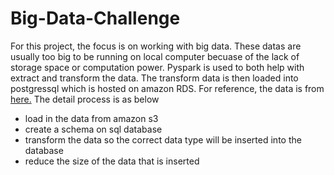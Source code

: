 # Big-Data-Challenge

For this project, the focus is on working with big data. These datas are usually too big to be running on local computer becuase of the lack of storage space or computation power. Pyspark is used to both help with extract and transform the data. The transform data is then loaded into postgressql which is hosted on amazon RDS. For reference, the data is from [here.](https://s3.amazonaws.com/amazon-reviews-pds/tsv/index.txt)
The detail process is as below
- load in the data from amazon s3
- create a schema on sql database
- transform the data so the correct data type will be inserted into the database
- reduce the size of the data that is inserted
